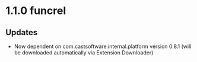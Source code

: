 # 1.1.0 funcrel

## Updates

- Now dependent on com.castsoftware.internal.platform version 0.8.1 (will be downloaded automatically via Extension Downloader)


